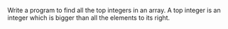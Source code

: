 Write a program to find all the top integers in an array. A top integer is an integer which is bigger than all the
elements to its right.
